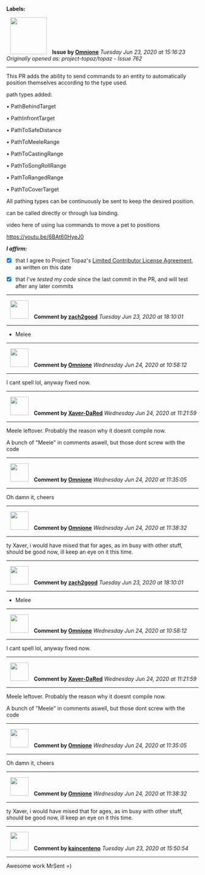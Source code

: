 **Labels:**



<a href="https://github.com/Omnione"><img src="https://avatars2.githubusercontent.com/u/10185476?v=4" width="96" height="96" hspace="10"></img></a> **Issue by [Omnione](https://github.com/Omnione)**
_Tuesday Jun 23, 2020 at 15:16:23_
_Originally opened as: project-topaz/topaz - Issue 762_

----

This PR adds the ability to send commands to an entity to automatically position themselves according to the type used.

path types added:
• PathBehindTarget
• PathInfrontTarget
• PathToSafeDistance
• PathToMeeleRange
• PathToCastingRange
• PathToSongRollRange
• PathToRangedRange
• PathToCoverTarget

All pathing types can be continuously be sent to keep the desired position.

can be called directly or through lua binding.

video here of using lua commands to move a pet to positions
https://youtu.be/6BAt60HyeJ0

<!-- place 'x' mark between square [] brackets to affirm: -->
**_I affirm:_**
- [X] that I agree to Project Topaz's [Limited Contributor License Agreement](http://project-topaz.com/blob/release/CONTRIBUTOR_AGREEMENT.md), as written on this date
- [X] that I've _tested my code_ since the last commit in the PR, and will test after any later commits




----
<a href="https://github.com/zach2good"><img src="https://avatars3.githubusercontent.com/u/1389729?v=4" width="48" height="48" hspace="10"></img></a> **Comment by [zach2good](https://github.com/zach2good)**
_Tuesday Jun 23, 2020 at 18:10:01_

----

* Melee


----
<a href="https://github.com/Omnione"><img src="https://avatars2.githubusercontent.com/u/10185476?v=4" width="48" height="48" hspace="10"></img></a> **Comment by [Omnione](https://github.com/Omnione)**
_Wednesday Jun 24, 2020 at 10:58:12_

----

I cant spell lol, anyway fixed now.


----
<a href="https://github.com/Xaver-DaRed"><img src="https://avatars2.githubusercontent.com/u/60053999?v=4" width="48" height="48" hspace="10"></img></a> **Comment by [Xaver-DaRed](https://github.com/Xaver-DaRed)**
_Wednesday Jun 24, 2020 at 11:21:59_

----

Meele leftover. Probably the reason why it doesnt compile now.

A bunch of "Meele" in comments aswell, but those dont screw with the code


----
<a href="https://github.com/Omnione"><img src="https://avatars2.githubusercontent.com/u/10185476?v=4" width="48" height="48" hspace="10"></img></a> **Comment by [Omnione](https://github.com/Omnione)**
_Wednesday Jun 24, 2020 at 11:35:05_

----

Oh damn it, cheers


----
<a href="https://github.com/Omnione"><img src="https://avatars2.githubusercontent.com/u/10185476?v=4" width="48" height="48" hspace="10"></img></a> **Comment by [Omnione](https://github.com/Omnione)**
_Wednesday Jun 24, 2020 at 11:38:32_

----

ty Xaver, i would have mised that for ages, as im busy with other stuff, should be good now, ill keep an eye on it this time.


----
<a href="https://github.com/zach2good"><img src="https://avatars3.githubusercontent.com/u/1389729?v=4" width="48" height="48" hspace="10"></img></a> **Comment by [zach2good](https://github.com/zach2good)**
_Tuesday Jun 23, 2020 at 18:10:01_

----

* Melee


----
<a href="https://github.com/Omnione"><img src="https://avatars2.githubusercontent.com/u/10185476?v=4" width="48" height="48" hspace="10"></img></a> **Comment by [Omnione](https://github.com/Omnione)**
_Wednesday Jun 24, 2020 at 10:58:12_

----

I cant spell lol, anyway fixed now.


----
<a href="https://github.com/Xaver-DaRed"><img src="https://avatars2.githubusercontent.com/u/60053999?v=4" width="48" height="48" hspace="10"></img></a> **Comment by [Xaver-DaRed](https://github.com/Xaver-DaRed)**
_Wednesday Jun 24, 2020 at 11:21:59_

----

Meele leftover. Probably the reason why it doesnt compile now.

A bunch of "Meele" in comments aswell, but those dont screw with the code


----
<a href="https://github.com/Omnione"><img src="https://avatars2.githubusercontent.com/u/10185476?v=4" width="48" height="48" hspace="10"></img></a> **Comment by [Omnione](https://github.com/Omnione)**
_Wednesday Jun 24, 2020 at 11:35:05_

----

Oh damn it, cheers


----
<a href="https://github.com/Omnione"><img src="https://avatars2.githubusercontent.com/u/10185476?v=4" width="48" height="48" hspace="10"></img></a> **Comment by [Omnione](https://github.com/Omnione)**
_Wednesday Jun 24, 2020 at 11:38:32_

----

ty Xaver, i would have mised that for ages, as im busy with other stuff, should be good now, ill keep an eye on it this time.


----
<a href="https://github.com/kaincenteno"><img src="https://avatars3.githubusercontent.com/u/26943220?v=4" width="48" height="48" hspace="10"></img></a> **Comment by [kaincenteno](https://github.com/kaincenteno)**
_Tuesday Jun 23, 2020 at 15:50:54_

----

Awesome work MrSent =)
